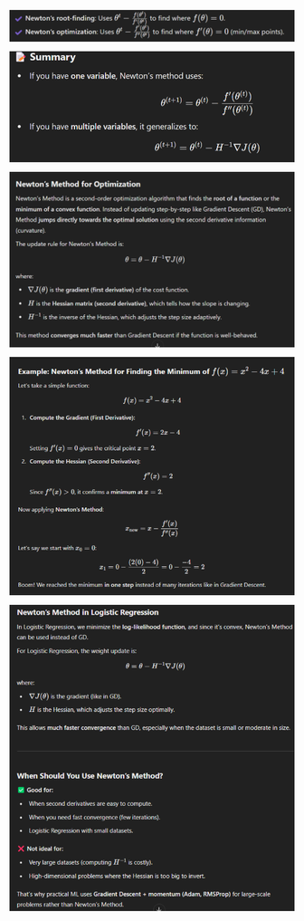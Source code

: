 ![](/images/image_2025-03-28_131102342.png)

![](/images/image_2025-03-28_124046204.png)

![](/images/image_2025-03-27_213626381.png)

![](/images/image_2025-03-27_213719722.png)

![](/images/image_2025-03-27_213811596.png)

